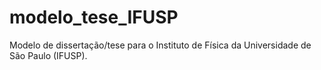 modelo_tese_IFUSP
=================

Modelo de dissertação/tese para o Instituto de Física da Universidade de São Paulo (IFUSP).
